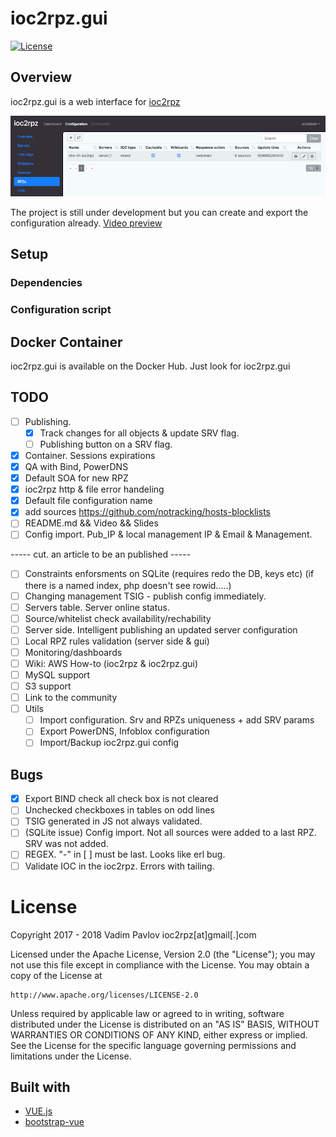 # ioc2rpz.gui
[![License](https://img.shields.io/badge/License-Apache%202.0-blue.svg)](https://opensource.org/licenses/Apache-2.0)  

## Overview
ioc2rpz.gui is a web interface for [ioc2rpz](https://github.com/Homas/ioc2rpz)

<p align="center"><img src="https://github.com/Homas/ioc2rpz.gui/blob/master/ioc2rpz.gui.png"></p>

The project is still under development but you can create and export the configuration already.
[Video preview](https://youtu.be/rFhmmGy-MSs)

## Setup
### Dependencies
### Configuration script

## Docker Container
ioc2rpz.gui is available on the Docker Hub. Just look for ioc2rpz.gui 



## TODO
- [ ] Publishing.
    - [x] Track changes for all objects & update SRV flag.
    - [ ] Publishing button on a SRV flag.
- [x] Container. Sessions expirations
- [x] QA with Bind, PowerDNS
- [x] Default SOA for new RPZ
- [x] ioc2rpz http & file error handeling
- [x] Default file configuration name
- [x] add sources https://github.com/notracking/hosts-blocklists
- [ ] README.md && Video && Slides
- [ ] Config import. Pub_IP & local management IP & Email & Management.

----- cut. an article to be an published -----
- [ ] Constraints enforsments on SQLite (requires redo the DB, keys etc) (if there is a named index, php doesn't see rowid.....)
- [ ] Changing management TSIG - publish config immediately.
- [ ] Servers table. Server online status.
- [ ] Source/whitelist check availability/rechability
- [ ] Server side. Intelligent publishing an updated server configuration
- [ ] Local RPZ rules validation (server side & gui)
- [ ] Monitoring/dashboards
- [ ] Wiki: AWS How-to (ioc2rpz & ioc2rpz.gui)
- [ ] MySQL support
- [ ] S3 support
- [ ] Link to the community
- [ ] Utils
    - [ ] Import configuration. Srv and RPZs uniqueness + add SRV params
    - [ ] Export PowerDNS, Infoblox configuration
    - [ ] Import/Backup ioc2rpz.gui config

## Bugs
- [x] Export BIND check all check box is not cleared
- [ ] Unchecked checkboxes in tables on odd lines
- [ ] TSIG generated in JS not always validated.
- [ ] (SQLite issue) Config import. Not all sources were added to a last RPZ. SRV was not added.
- [ ] REGEX. "-" in  [ ] must be last. Looks like erl bug. 
- [ ] Validate IOC in the ioc2rpz. Errors with tailing.

# License
Copyright 2017 - 2018 Vadim Pavlov ioc2rpz[at]gmail[.]com

Licensed under the Apache License, Version 2.0 (the "License"); you may not use this file except in compliance with the License.
You may obtain a copy of the License at  
  
    http://www.apache.org/licenses/LICENSE-2.0  
  
Unless required by applicable law or agreed to in writing, software distributed under the License is distributed on an "AS IS" BASIS, WITHOUT WARRANTIES OR CONDITIONS OF ANY KIND, either express or implied. See the License for the specific language governing permissions and limitations under the License.

## Built with
- [VUE.js](https://vuejs.org/)
- [bootstrap-vue](https://bootstrap-vue.js.org/)
